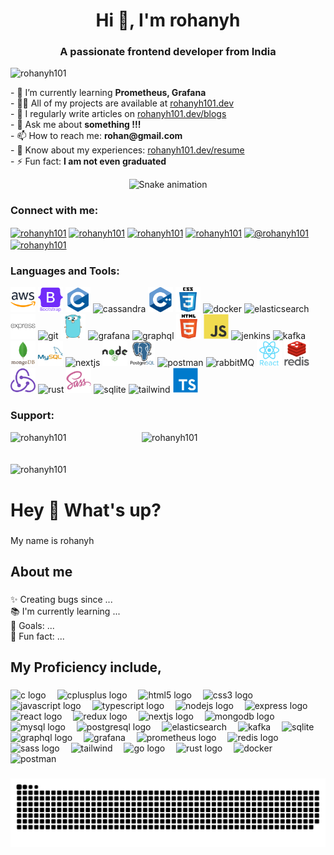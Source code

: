 <h1 align="center">Hi 👋, I'm rohanyh</h1>
<h3 align="center">A passionate frontend developer from India</h3>

<p align="left">
  <img src="https://komarev.com/ghpvc/?username=rohanyh101&label=Profile%20views&color=0e75b6&style=flat" alt="rohanyh101" />
</p>

<!--
<p align="left">
  <a href="https://twitter.com/rohanyh101" target="_blank">
    <img src="https://img.shields.io/twitter/follow/rohanyh101?logo=twitter&style=for-the-badge" alt="rohanyh101" />
  </a>
</p>
-->

<p align="left">
  - 🌱 I’m currently learning <strong>Prometheus, Grafana</strong><br>
  - 👨‍💻 All of my projects are available at <a href="https://rohanyh101.dev" target="_blank">rohanyh101.dev</a><br>
  - 📝 I regularly write articles on <a href="https://rohanyh101.dev/blogs" target="_blank">rohanyh101.dev/blogs</a><br>
  - 💬 Ask me about <strong>something !!!</strong><br>
  - 📫 How to reach me: <strong>rohan@gmail.com</strong><br>
  - 📄 Know about my experiences: <a href="https://rohanyh101.dev/resume" target="_blank">rohanyh101.dev/resume</a><br>
  - ⚡ Fun fact: <strong>I am not even graduated</strong>
</p>

<p align="center">
  <img src="https://i.pinimg.com/originals/57/61/5b/57615b8c0092a66c1d4058b1692955cc.gif" alt="Snake animation" />
</p>


<h3 align="left">Connect with me:</h3>
<p align="left">
<a href="https://twitter.com/rohanyh101" target="blank"><img align="center" src="https://raw.githubusercontent.com/rahuldkjain/github-profile-readme-generator/master/src/images/icons/Social/twitter.svg" alt="rohanyh101" height="30" width="40" /></a>
<a href="https://linkedin.com/in/rohanyh101" target="blank"><img align="center" src="https://raw.githubusercontent.com/rahuldkjain/github-profile-readme-generator/master/src/images/icons/Social/linked-in-alt.svg" alt="rohanyh101" height="30" width="40" /></a>
<a href="https://fb.com/rohanyh101" target="blank"><img align="center" src="https://raw.githubusercontent.com/rahuldkjain/github-profile-readme-generator/master/src/images/icons/Social/facebook.svg" alt="rohanyh101" height="30" width="40" /></a>
<a href="https://instagram.com/rohanyh101" target="blank"><img align="center" src="https://raw.githubusercontent.com/rahuldkjain/github-profile-readme-generator/master/src/images/icons/Social/instagram.svg" alt="rohanyh101" height="30" width="40" /></a>
<a href="https://medium.com/@rohanyh101" target="blank"><img align="center" src="https://raw.githubusercontent.com/rahuldkjain/github-profile-readme-generator/master/src/images/icons/Social/medium.svg" alt="@rohanyh101" height="30" width="40" /></a>
<a href="https://www.youtube.com/c/rohanyh101" target="blank"><img align="center" src="https://raw.githubusercontent.com/rahuldkjain/github-profile-readme-generator/master/src/images/icons/Social/youtube.svg" alt="rohanyh101" height="30" width="40" /></a>
</p>

<h3 align="left">Languages and Tools:</h3>
<p align="left">
  <img src="https://raw.githubusercontent.com/devicons/devicon/master/icons/amazonwebservices/amazonwebservices-original-wordmark.svg" alt="aws" width="40" height="40"/>
<img src="https://raw.githubusercontent.com/devicons/devicon/master/icons/bootstrap/bootstrap-plain-wordmark.svg" alt="bootstrap" width="40" height="40"/>
<img src="https://raw.githubusercontent.com/devicons/devicon/master/icons/c/c-original.svg" alt="c" width="40" height="40"/>
<img src="https://www.vectorlogo.zone/logos/apache_cassandra/apache_cassandra-icon.svg" alt="cassandra" width="40" height="40"/>
<img src="https://raw.githubusercontent.com/devicons/devicon/master/icons/cplusplus/cplusplus-original.svg" alt="cplusplus" width="40" height="40"/>
<img src="https://raw.githubusercontent.com/devicons/devicon/master/icons/css3/css3-original-wordmark.svg" alt="css3" width="40" height="40"/>
<img src="https://github.com/rohanyh101/MyProfile/assets/120084118/7e88a969-a805-4a5d-9eac-69438071cfaf" alt="docker" width="45" height="45"/>
<img src="https://www.vectorlogo.zone/logos/elastic/elastic-icon.svg" alt="elasticsearch" width="40" height="40"/>
<img src="https://raw.githubusercontent.com/devicons/devicon/master/icons/express/express-original-wordmark.svg" alt="express" width="40" height="40"/>
<img src="https://www.vectorlogo.zone/logos/git-scm/git-scm-icon.svg" alt="git" width="40" height="40"/>
<img src="https://raw.githubusercontent.com/devicons/devicon/master/icons/go/go-original.svg" alt="go" width="40" height="40"/>
<img src="https://www.vectorlogo.zone/logos/grafana/grafana-icon.svg" alt="grafana" width="40" height="40"/>
<img src="https://www.vectorlogo.zone/logos/graphql/graphql-icon.svg" alt="graphql" width="40" height="40"/>
<img src="https://raw.githubusercontent.com/devicons/devicon/master/icons/html5/html5-original-wordmark.svg" alt="html5" width="40" height="40"/>
<img src="https://raw.githubusercontent.com/devicons/devicon/master/icons/javascript/javascript-original.svg" alt="javascript" width="40" height="40"/>
<img src="https://www.vectorlogo.zone/logos/jenkins/jenkins-icon.svg" alt="jenkins" width="40" height="40"/>
<img src="https://www.vectorlogo.zone/logos/apache_kafka/apache_kafka-icon.svg" alt="kafka" width="40" height="40"/>
<img src="https://raw.githubusercontent.com/devicons/devicon/master/icons/mongodb/mongodb-original-wordmark.svg" alt="mongodb" width="40" height="40"/>
<img src="https://raw.githubusercontent.com/devicons/devicon/master/icons/mysql/mysql-original-wordmark.svg" alt="mysql" width="40" height="40"/>
<img src="https://cdn.worldvectorlogo.com/logos/nextjs-2.svg" alt="nextjs" width="40" height="40"/>
<img src="https://raw.githubusercontent.com/devicons/devicon/master/icons/nodejs/nodejs-original-wordmark.svg" alt="nodejs" width="40" height="40"/>
<img src="https://raw.githubusercontent.com/devicons/devicon/master/icons/postgresql/postgresql-original-wordmark.svg" alt="postgresql" width="40" height="40"/>
<img src="https://www.vectorlogo.zone/logos/getpostman/getpostman-icon.svg" alt="postman" width="40" height="40"/>
<img src="https://www.vectorlogo.zone/logos/rabbitmq/rabbitmq-icon.svg" alt="rabbitMQ" width="40" height="40"/>
<img src="https://raw.githubusercontent.com/devicons/devicon/master/icons/react/react-original-wordmark.svg" alt="react" width="40" height="40"/>
<img src="https://raw.githubusercontent.com/devicons/devicon/master/icons/redis/redis-original-wordmark.svg" alt="redis" width="40" height="40"/>
<img src="https://raw.githubusercontent.com/devicons/devicon/master/icons/redux/redux-original.svg" alt="redux" width="40" height="40"/>
<img src="https://www.rust-lang.org/logos/rust-logo-512x512.png" alt="rust" width="40" height="40"/>
<img src="https://raw.githubusercontent.com/devicons/devicon/master/icons/sass/sass-original.svg" alt="sass" width="40" height="40"/>
<img src="https://www.vectorlogo.zone/logos/sqlite/sqlite-icon.svg" alt="sqlite" width="40" height="40"/>
<img src="https://www.vectorlogo.zone/logos/tailwindcss/tailwindcss-icon.svg" alt="tailwind" width="40" height="40"/>
<img src="https://raw.githubusercontent.com/devicons/devicon/master/icons/typescript/typescript-original.svg" alt="typescript" width="40" height="40"/>
</p>

<h3 align="left">Support:</h3>
<p><a href="https://www.buymeacoffee.com/rohanyh101"> <img align="left" src="https://cdn.buymeacoffee.com/buttons/v2/default-yellow.png" height="50" width="210" alt="rohanyh101" /></a><a href="https://ko-fi.com/rohanyh101"> <img align="left" src="https://cdn.ko-fi.com/cdn/kofi3.png?v=3" height="50" width="210" alt="rohanyh101" /></a></p><br><be>

<p><img align="center" src="https://github-readme-stats.vercel.app/api/top-langs?username=rohanyh101&show_icons=true&locale=en&layout=compact" alt="rohanyh101" /></p>

<!--<p>&nbsp;<img align="center" src="https://github-readme-stats.vercel.app/api?username=rohanyh101&show_icons=true&locale=en" alt="rohanyh101" /></p>
-->


<h1 align="left">Hey 👋 What's up?</h1>

###

<p align="left">My name is rohanyh</p>

###

<h2 align="left">About me</h2>

###

<p align="left">✨ Creating bugs since ...<br>📚 I'm currently learning ...<br>🎯 Goals: ...<br>🎲 Fun fact: ...</p>

###

<h2 align="left">My Proficiency include,</h2>

###

<div align="left">
  <img src="https://cdn.jsdelivr.net/gh/devicons/devicon/icons/c/c-plain.svg" height="40" alt="c logo"  />
  <img width="10" />
  <img src="https://cdn.jsdelivr.net/gh/devicons/devicon/icons/cplusplus/cplusplus-plain.svg" height="40" alt="cplusplus logo"  />
  <img width="10" />
  <img src="https://cdn.jsdelivr.net/gh/devicons/devicon/icons/html5/html5-plain-wordmark.svg" height="40" alt="html5 logo"  />
  <img width="10" />
  <img src="https://cdn.jsdelivr.net/gh/devicons/devicon/icons/css3/css3-plain-wordmark.svg" height="40" alt="css3 logo"  />
  <img width="10" />
  <img src="https://cdn.jsdelivr.net/gh/devicons/devicon/icons/javascript/javascript-plain.svg" height="40" alt="javascript logo"  />
  <img width="10" />
  <img src="https://cdn.jsdelivr.net/gh/devicons/devicon/icons/typescript/typescript-plain.svg" height="40" alt="typescript logo"  />
  <img width="10" />
  <img src="https://cdn.jsdelivr.net/gh/devicons/devicon/icons/nodejs/nodejs-plain-wordmark.svg" height="40" alt="nodejs logo"  />
  <img width="10" />
  <img src="https://skillicons.dev/icons?i=express" height="40" alt="express logo"  />
   <img width="10" />
  <img src="https://skillicons.dev/icons?i=react" height="40" alt="react logo"  />
  <img width="10" />
  <img src="https://cdn.jsdelivr.net/gh/devicons/devicon/icons/redux/redux-original.svg" height="40" alt="redux logo"  />
  <img width="10" />
  <img src="https://skillicons.dev/icons?i=nextjs" height="40" alt="nextjs logo"  />
  <img width="10" />
  <img src="https://cdn.jsdelivr.net/gh/devicons/devicon/icons/mongodb/mongodb-original.svg" height="40" alt="mongodb logo"  />
  <img width="10" />
  <img src="https://cdn.jsdelivr.net/gh/devicons/devicon/icons/mysql/mysql-original-wordmark.svg" height="40" alt="mysql logo"  />
  <img width="10" />
  <img src="https://cdn.jsdelivr.net/gh/devicons/devicon/icons/postgresql/postgresql-original-wordmark.svg" height="40" alt="postgresql logo"  />
  <img width="10" />

  <img src="https://www.vectorlogo.zone/logos/elastic/elastic-icon.svg" alt="elasticsearch" width="40" height="40"/>
  <img width="10" />
  
  <img src="https://www.vectorlogo.zone/logos/apache_kafka/apache_kafka-icon.svg" alt="kafka" width="40" height="40"/>
  <img width="10" />
  
  <img src="https://www.vectorlogo.zone/logos/sqlite/sqlite-icon.svg" alt="sqlite" width="40" height="40"/>
  <img width="10" />
  
  <img src="https://cdn.jsdelivr.net/gh/devicons/devicon/icons/graphql/graphql-plain.svg" height="40" alt="graphql logo"  />
  <img width="10" />

  <img src="https://www.vectorlogo.zone/logos/grafana/grafana-icon.svg" alt="grafana" width="40" height="40"/>
  <img width="10" />

  <img src="https://cdn.jsdelivr.net/gh/devicons/devicon/icons/prometheus/prometheus-original.svg" height="40" alt="prometheus logo"  />
  <img width="10" />
  
  <img src="https://cdn.jsdelivr.net/gh/devicons/devicon/icons/redis/redis-original-wordmark.svg" height="40" alt="redis logo"  />
  <img width="10" />
  <img src="https://cdn.jsdelivr.net/gh/devicons/devicon/icons/sass/sass-original.svg" height="40" alt="sass logo"  />
  <img width="10" />
  <img src="https://www.vectorlogo.zone/logos/tailwindcss/tailwindcss-icon.svg" alt="tailwind" width="40" height="40"/>
  <img width="10" />
  <img src="https://cdn.jsdelivr.net/gh/devicons/devicon/icons/go/go-original-wordmark.svg" height="40" alt="go logo"  />
  <img width="10" />
  <img src="https://www.rust-lang.org/logos/rust-logo-512x512.png" height="40" alt="rust logo"  />
  <img width="10" />
  <img src="https://github.com/rohanyh101/MyProfile/assets/120084118/7e88a969-a805-4a5d-9eac-69438071cfaf" alt="docker" width="45" height="45"/>
  <img width="10" />
  <img src="https://www.vectorlogo.zone/logos/getpostman/getpostman-icon.svg" alt="postman" width="37" height="37"/>
</div>

###

<img src="https://raw.githubusercontent.com/Platane/snk/output/github-contribution-grid-snake.svg" alt="Snake animation" />

###

  

